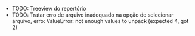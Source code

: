 - TODO: Treeview do repertório
- TODO: Tratar erro de arquivo inadequado na opção de selecionar arquivo,
erro: ValueError: not enough values to unpack (expected 4, got 2)